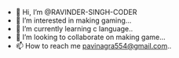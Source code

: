 - 👋 Hi, I’m @RAVINDER-SINGH-CODER
- 👀 I’m interested in making gaming...
- 🌱 I’m currently learning c language..
- 💞️ I’m looking to collaborate on making game...
- 📫 How to reach me pavinagra554@gmail.com..

<!---
RAVINDER-SINGH-CODER/RAVINDER-SINGH-CODER is a ✨ special ✨ repository because its `README.md` (this file) appears on your GitHub profile.
You can click the Preview link to take a look at your changes.
--->

